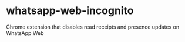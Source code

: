 # whatsapp-web-incognito
Chrome extension that disables read receipts and presence updates on WhatsApp Web
